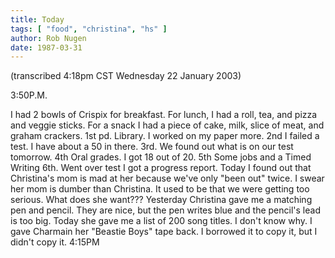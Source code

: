 ```yaml
---
title: Today
tags: [ "food", "christina", "hs" ]
author: Rob Nugen
date: 1987-03-31
---
```


<p class=note>(transcribed 4:18pm CST Wednesday 22 January 2003)</p>

<p class=date>3:50P.M.</p>

<p>I had 2 bowls of Crispix for breakfast.  For lunch, I had a roll,
tea, and pizza and veggie sticks.  For a snack I had a piece of cake,
milk, slice of meat, and graham crackers.  1st pd.  Library.  I worked
on my paper more. 2nd I failed a test.  I have about a 50 in there.
3rd. We found out what is on our test tomorrow.  4th Oral grades.  I
got 18 out of 20. 5th Some jobs and a Timed Writing  6th.  Went over
test I got a progress report.  Today I found out that Christina's mom
is mad at her because we've only "been out" twice.  I swear her mom is
dumber than Christina.  It used to be that we were getting too
serious. What does she want??? Yesterday Christina gave me a matching
pen and pencil. They are nice, but the pen writes blue and the
pencil's lead is too big.  Today she gave me a list of 200 song
titles.  I don't know why.  I gave Charmain her "Beastie Boys" tape
back.  I borrowed it to copy it, but I didn't copy it. 4:15PM</p>
